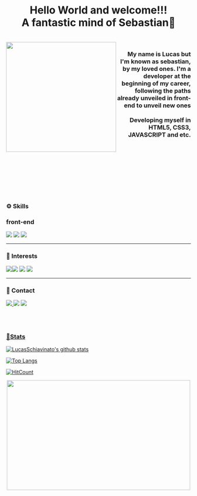 <h1 align="center"> Hello World and welcome!!!<br>A fantastic mind of Sebastian🤘</h1>

<br>

<img align='left' src='https://64.media.tumblr.com/avatar_f272e9d9b5a6_512.png' width='300'>

<h3 align="right">
My name is Lucas but I'm known as sebastian, by my loved ones. I'm a developer at the beginning of my career, following the paths already unveiled in front-end to unveil new ones
<br><br>
Developing myself in HTML5, CSS3, JAVASCRIPT and etc.
</h3>

<br><br><br><br>
<br><br>
<br><br>

### ⚙️ Skills

### front-end
<img src="https://img.shields.io/badge/JavaScript-323330?style=for-the-badge&logo=javascript&logoColor=F7DF1E" /> <img src="https://img.shields.io/badge/HTML5-E34F26?style=for-the-badge&logo=html5&logoColor=white" /> <img src="https://img.shields.io/badge/CSS3-1572B6?style=for-the-badge&logo=css3&logoColor=white"/>

<hr>

### 👀 Interests
<img src="https://img.shields.io/badge/Python-14354C?style=for-the-badge&logo=python&logoColor=white"/><img src="https://img.shields.io/badge/Ruby-CC342D?style=for-the-badge&logo=ruby&logoColor=white"/> <img src="https://img.shields.io/badge/Vue.js-35495E?style=for-the-badge&logo=vue.js&logoColor=4FC08D"/>
<img src="https://img.shields.io/badge/Electron-47848F?style=for-the-badge&logo=Electron&logoColor=white" /> 

<hr>

### 📱 Contact
<a href="mailto:lucas.glinglani@gmail.com">
<img src="https://img.shields.io/badge/Gmail-D14836?style=for-the-badge&logo=gmail&logoColor=white" />
</a>
<a href="https://discord.gg/vqPySMsU"><img src="https://img.shields.io/badge/Discord-7289DA?style=for-the-badge&logo=discord&logoColor=white"/><a/>
<a href="https://www.linkedin.com/in/lucas-schiavinato-300736b6/"><img src="https://img.shields.io/badge/LinkedIn-0077B5?style=for-the-badge&logo=linkedin&logoColor=white"/>

<br><br>

### 👾Stats

[![LucasSchiavinato's github stats](https://github-readme-stats.vercel.app/api?username=LucasSchiavinato&show_icons=true&theme=midnight-purple)](https://github.com/LucasSchiavinato/github-readme-stats)

[![Top Langs](https://github-readme-stats.vercel.app/api/top-langs/?username=LucasSchiavinato)](https://github.com/LucasSchiavinato/github-readme-stats)

[![HitCount](http://hits.dwyl.com/LucasSchiavinato/LucasSchiavinato.svg)](http://hits.dwyl.com/LucasSchiavinato/LucasSchiavinato)

<p align="center"><img src="https://c.tenor.com/xSy4FAY4d1kAAAAd/link-zelda.gif" height="300" width="500"></p>

